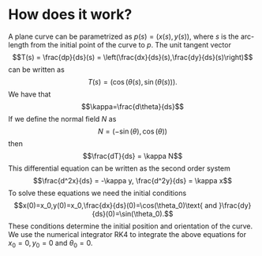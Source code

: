 # How does it work?

A plane curve can be parametrized as $p(s)=(x(s),y(s))$, where $s$ is the arc-length from the initial point of the curve to $p$.
The unit tangent vector
$$T(s) = \frac{dp}{ds}(s) = \left(\frac{dx}{ds}(s),\frac{dy}{ds}(s)\right)$$
can be written as
$$T(s)=(\cos(\theta(s),\sin(\theta(s))).$$
We have that
$$\kappa=\frac{d\theta}{ds}$$
If we define the normal field $N$ as
$$N=(-\sin(\theta),\cos(\theta))$$
then
$$\frac{dT}{ds} = \kappa N$$
This differential equation can be written as the second order system
$$\frac{d^2x}{ds} = -\kappa y, \frac{d^2y}{ds} = \kappa x$$
To solve these equations we need the initial conditions
$$x(0)=x_0,y(0)=x_0,\frac{dx}{ds}(0)=\cos(\theta_0)\text{ and }\frac{dy}{ds}(0)=\sin(\theta_0).$$
These conditions determine the initial position and orientation of the curve. We use the numerical integrator RK4 to integrate the above equations for $x_0=0,y_0=0$ and $\theta_0=0$.
